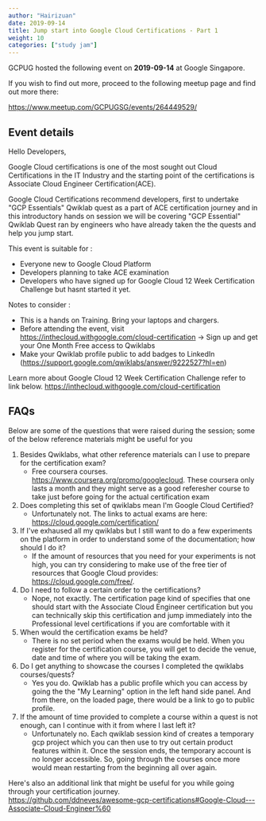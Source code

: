 ```yaml
---
author: "Hairizuan"
date: 2019-09-14
title: Jump start into Google Cloud Certifications - Part 1
weight: 10
categories: ["study jam"]
---
```


GCPUG hosted the following event on **2019-09-14** at Google Singapore.

If you wish to find out more, proceed to the following meetup page and find out more there:

https://www.meetup.com/GCPUGSG/events/264449529/

## Event details

Hello Developers,

Google Cloud certifications is one of the most sought out Cloud Certifications in the IT Industry and the starting point of the certifications is Associate Cloud Engineer Certification(ACE).

Google Cloud Certifications recommend developers, first to undertake "GCP Essentials" Qwiklab quest as a part of ACE certification journey and in this introductory hands on session we will be covering "GCP Essential" Qwiklab Quest ran by engineers who have already taken the the quests and help you jump start.

This event is suitable for :

- Everyone new to Google Cloud Platform
- Developers planning to take ACE examination
- Developers who have signed up for Google Cloud 12 Week Certification Challenge but hasnt started it yet.

Notes to consider :

- This is a hands on Training. Bring your laptops and chargers.
- Before attending the event, visit https://inthecloud.withgoogle.com/cloud-certification -> Sign up and get your One Month Free access to Qwiklabs
- Make your Qwiklab profile public to add badges to LinkedIn (https://support.google.com/qwiklabs/answer/9222527?hl=en)

Learn more about Google Cloud 12 Week Certification Challenge refer to link below.
https://inthecloud.withgoogle.com/cloud-certification

## FAQs

Below are some of the questions that were raised during the session; some of the below reference materials might be useful for you

1. Besides Qwiklabs, what other reference materials can I use to prepare for the certification exam?
   - Free coursera courses. https://www.coursera.org/promo/googlecloud. These coursera only lasts a month and they might serve as a good referesher course to take just before going for the actual certification exam
2. Does completing this set of qwiklabs mean I'm Google Cloud Certified?
   - Unfortunately not. The links to actual exams are here: https://cloud.google.com/certification/
3. If I've exhaused all my qwiklabs but I still want to do a few experiments on the platform in order to understand some of the documentation; how should I do it?
   - If the amount of resources that you need for your experiments is not high, you can try considering to make use of the free tier of resources that Google Cloud provides: https://cloud.google.com/free/.
4. Do I need to follow a certain order to the certifications?
   - Nope, not exactly. The certification page kind of specifies that one should start with the Associate Cloud Engineer certification but you can technically skip this certification and jump immediately into the Professional level certifications if you are comfortable with it
5. When would the certification exams be held?
   - There is no set period when the exams would be held. When you register for the certification course, you will get to decide the venue, date and time of where you will be taking the exam.
6. Do I get anything to showcase the courses I completed the qwiklabs courses/quests?
   - Yes you do. Qwiklab has a public profile which you can access by going the the "My Learning" option in the left hand side panel. And from there, on the loaded page, there would be a link to go to public profile.
7. If the amount of time provided to complete a course within a quest is not enough, can I continue with it from where I last left it?
   - Unfortunately no. Each qwiklab session kind of creates a temporary gcp project which you can then use to try out certain product features within it. Once the session ends, the temporary account is no longer accessible. So, going through the courses once more would mean restarting from the beginning all over again.

Here's also an additional link that might be useful for you while going through your certification journey.  
https://github.com/ddneves/awesome-gcp-certifications#Google-Cloud---Associate-Cloud-Engineer%60
